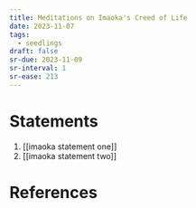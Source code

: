 ```yaml
---
title: Meditations on Imaoka's Creed of Life
date: 2023-11-07
tags:
  - seedlings
draft: false
sr-due: 2023-11-09
sr-interval: 1
sr-ease: 213
---
```

# Statements
1. [[imaoka statement one]]
2. [[imaoka statement two]]

# References